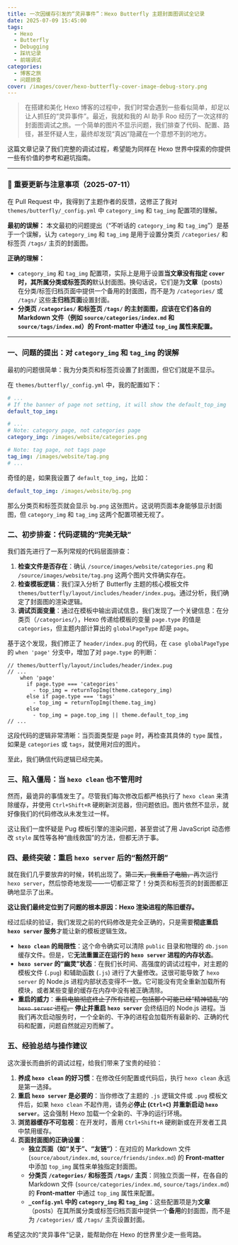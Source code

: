 ```yaml
---
title: 一次因缓存引发的“灵异事件”：Hexo Butterfly 主题封面图调试全记录
date: 2025-07-09 15:45:00
tags:
  - Hexo
  - Butterfly
  - Debugging
  - 踩坑记录
  - 前端调试
categories:
  - 博客之旅
  - 问题排查
cover: /images/cover/hexo-butterfly-cover-image-debug-story.png
---
```


> 在搭建和美化 Hexo 博客的过程中，我们时常会遇到一些看似简单，却足以让人抓狂的“灵异事件”。最近，我就和我的 AI 助手 Roo 经历了一次这样的封面图调试之旅。一个简单的图片不显示问题，我们排查了代码、配置、路径，甚至怀疑人生，最终却发现“真凶”隐藏在一个意想不到的地方。

这篇文章记录了我们完整的调试过程，希望能为同样在 Hexo 世界中探索的你提供一些有价值的参考和避坑指南。

---

### **📌 重要更新与注意事项（2025-07-11）**

在 Pull Request 中，我得到了主题作者的反馈，这修正了我对 `themes/butterfly/_config.yml` 中 `category_img` 和 `tag_img` 配置项的理解。

**最初的误解：** 本文最初的问题提出（“不听话的 `category_img` 和 `tag_img`”）是基于一个误解，认为 `category_img` 和 `tag_img` 是用于设置分类页 `/categories/` 和标签页 `/tags/` 主页的封面图。

**正确的理解：**
*   `category_img` 和 `tag_img` 配置项，实际上是用于设置**当文章没有指定 `cover` 时，其所属分类或标签页的**默认封面图。换句话说，它们是为**文章**（posts）在分类/标签归档页面中提供一个备用的封面图，而不是为 `/categories/` 或 `/tags/` 这些**主归档页面**设置封面。
*   **分类页 `/categories/` 和标签页 `/tags/` 的主封面图，应该在它们各自的 Markdown 文件（例如 `source/categories/index.md` 和 `source/tags/index.md`）的 Front-matter 中通过 `top_img` 属性来配置。**



---

### 一、问题的提出：对 `category_img` 和 `tag_img` 的误解

最初的问题很简单：我为分类页和标签页设置了封面图，但它们就是不显示。

在 `themes/butterfly/_config.yml` 中，我的配置如下：

```yaml
# ...
# If the banner of page not setting, it will show the default_top_img
default_top_img:

# ...
# Note: category page, not categories page
category_img: /images/website/categories.png

# Note: tag page, not tags page
tag_img: /images/website/tag.png
# ...
```

奇怪的是，如果我设置了 `default_top_img`，比如：

```yaml
default_top_img: /images/website/bg.png
```

那么分类页和标签页就会显示 `bg.png` 这张图片。这说明页面本身能够显示封面图，但 `category_img` 和 `tag_img` 这两个配置项被无视了。

### 二、初步排查：代码逻辑的“完美无缺”

我们首先进行了一系列常规的代码层面排查：

1.  **检查文件是否存在**：确认 `/source/images/website/categories.png` 和 `/source/images/website/tag.png` 这两个图片文件确实存在。
2.  **检查模板逻辑**：我们深入分析了 Butterfly 主题的核心模板文件 `themes/butterfly/layout/includes/header/index.pug`。通过分析，我们确定了封面图的渲染逻辑。
3.  **调试页面变量**：通过在模板中输出调试信息，我们发现了一个关键信息：在分类页（`/categories/`），Hexo 传递给模板的变量 `page.type` 的值是 `categories`，但主题内部计算出的 `globalPageType` 却是 `page`。

基于这个发现，我们修正了 `header/index.pug` 的代码，在 `case globalPageType` 的 `when 'page'` 分支中，增加了对 `page.type` 的判断：

```pug
// themes/butterfly/layout/includes/header/index.pug
// ...
    when 'page'
      if page.type === 'categories'
        - top_img = returnTopImg(theme.category_img)
      else if page.type === 'tags'
        - top_img = returnTopImg(theme.tag_img)
      else
        - top_img = page.top_img || theme.default_top_img
// ...
```

这段代码的逻辑非常清晰：当页面类型是 `page` 时，再检查其具体的 `type` 属性，如果是 `categories` 或 `tags`，就使用对应的图片。

至此，我们确信代码逻辑已经完美。

### 三、陷入僵局：当 `hexo clean` 也不管用时

然而，最诡异的事情发生了。尽管我们每次修改后都严格执行了 `hexo clean` 来清除缓存，并使用 `Ctrl+Shift+R` 硬刷新浏览器，但问题依旧。图片依然不显示，就好像我们的代码修改从未发生过一样。

这让我们一度怀疑是 Pug 模板引擎的渲染问题，甚至尝试了用 JavaScript 动态修改 `style` 属性等各种“曲线救国”的方法，但都无济于事。

### 四、最终突破：重启 `hexo server` 后的“豁然开朗”

就在我们几乎要放弃的时候，转机出现了。~~第二天，我重启了电脑，~~再次运行 `hexo server`，然后惊奇地发现——一切都正常了！分类页和标签页的封面图都正确地显示了出来。

**这让我们最终定位到了问题的根本原因：Hexo 渲染进程的陈旧缓存。**

经过后续的验证，我们发现之前的代码修改是完全正确的，只是需要**彻底重启 `hexo server` 服务**才能让新的模板逻辑生效。


*   **`hexo clean` 的局限性**：这个命令确实可以清除 `public` 目录和物理的 `db.json` 缓存文件。但是，它**无法重置正在运行的 `hexo server` 进程的内存状态**。
*   **`hexo server` 的“幽灵”状态**：在我们长时间、高强度的调试过程中，对主题的模板文件 (`.pug`) 和辅助函数 (`.js`) 进行了大量修改。这很可能导致了 `hexo server` 的 Node.js 进程内部状态变得不一致。它可能没有完全重新加载所有模块，或者某些变量的缓存在内存中没有被正确清除。
*   **重启的威力**：~~重启电脑彻底终止了所有进程，包括那个可能已经“精神错乱”的 `hexo server` 进程。~~ **停止并重启 `hexo server`** 会终结旧的 Node.js 进程。当我们再次启动服务时，一个全新的、干净的进程会加载所有最新的、正确的代码和配置，问题自然就迎刃而解了。

### 五、经验总结与操作建议

这次漫长而曲折的调试过程，给我们带来了宝贵的经验：

1.  **养成 `hexo clean` 的好习惯**：在修改任何配置或代码后，执行 `hexo clean` 永远是第一选择。
2.  **重启 `hexo server` 是必要的**：当你修改了主题的 `.js` 逻辑文件或 `.pug` 模板文件后，如果 `hexo clean` 不起作用，请务必**停止 (`Ctrl+C`) 并重新启动 `hexo server`**。这会强制 Hexo 加载一个全新的、干净的运行环境。
3.  **浏览器缓存不可忽视**：在开发时，善用 `Ctrl+Shift+R` 硬刷新或在开发者工具中禁用缓存。
4.  **页面封面图的正确设置**：
    *   **独立页面（如“关于”、“友链”）**：在对应的 Markdown 文件 (`source/about/index.md`, `source/friends/index.md`) 的 **Front-matter** 中添加 `top_img` 属性来单独指定封面图。
    *   **分类页 `/categories/` 和标签页 `/tags/` 主页**：同独立页面一样，在各自的 Markdown 文件 (`source/categories/index.md`, `source/tags/index.md`) 的 **Front-matter** 中通过 `top_img` 属性来配置。
    *   **`_config.yml` 中的 `category_img` 和 `tag_img`**：这些配置项是为**文章**（posts）在其所属分类或标签归档页面中提供一个**备用**的封面图，而不是为 `/categories/` 或 `/tags/` 主页设置封面。

希望这次的“灵异事件”记录，能帮助你在 Hexo 的世界里少走一些弯路。